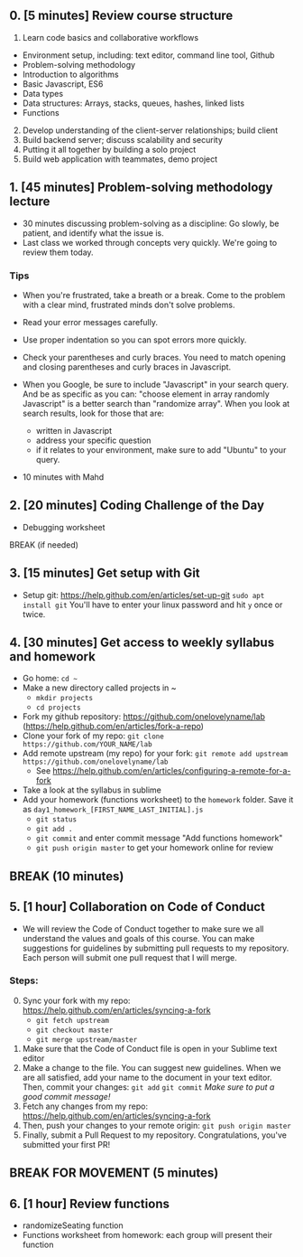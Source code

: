 ## 0. [5 minutes] Review course structure
1. Learn code basics and collaborative workflows
- Environment setup, including: text editor, command line tool, Github
- Problem-solving methodology
- Introduction to algorithms
- Basic Javascript, ES6
- Data types
- Data structures: Arrays, stacks, queues, hashes, linked lists
- Functions
2. Develop understanding of the client-server relationships; build client
3. Build backend server; discuss scalability and security
4. Putting it all together by building a solo project
5. Build web application with teammates, demo project

## 1. [45 minutes] Problem-solving methodology lecture
- 30 minutes discussing problem-solving as a discipline: Go slowly, be patient, and identify what the issue is.
- Last class we worked through concepts very quickly. We're going to review them today.
### Tips
- When you're frustrated, take a breath or a break. Come to the problem with a clear mind, frustrated minds don't solve problems. 
- Read your error messages carefully.
- Use proper indentation so you can spot errors more quickly. 
- Check your parentheses and curly braces. You need to match opening and closing parentheses and curly braces in Javascript.
- When you Google, be sure to include "Javascript" in your search query. And be as specific as you can: "choose element in array randomly Javascript" is a better search than "randomize array". When you look at search results, look for those that are:
	* written in Javascript
	* address your specific question
	* if it relates to your environment, make sure to add "Ubuntu" to your query.

- 10 minutes with Mahd

## 2. [20 minutes] Coding Challenge of the Day
- Debugging worksheet

BREAK (if needed)

## 3. [15 minutes] Get setup with Git
- Setup git: https://help.github.com/en/articles/set-up-git
`sudo apt install git` You'll have to enter your linux password and hit `y` once or twice.

## 4. [30 minutes] Get access to weekly syllabus and homework
- Go home: `cd ~`
- Make a new directory called projects in ~ 
	* `mkdir projects`
	* `cd projects`
- Fork my github repository: https://github.com/onelovelyname/lab (https://help.github.com/en/articles/fork-a-repo)
- Clone your fork of my repo: `git clone https://github.com/YOUR_NAME/lab`
- Add remote upstream (my repo) for your fork: `git remote add upstream https://github.com/onelovelyname/lab`
	* See https://help.github.com/en/articles/configuring-a-remote-for-a-fork
- Take a look at the syllabus in sublime
- Add your homework (functions worksheet) to the `homework` folder. Save it as `day1_homework_[FIRST_NAME_LAST_INITIAL].js`
	* `git status`
	* `git add .`
	* `git commit` and enter commit message "Add functions homework"
	* `git push origin master` to get your homework online for review 

## BREAK (10 minutes)

## 5. [1 hour] Collaboration on Code of Conduct
- We will review the Code of Conduct together to make sure we all understand the values and goals of this course. You can make suggestions for guidelines by submitting pull requests to my repository. Each person will submit one pull request that I will merge.
### Steps:
0. Sync your fork with my repo: https://help.github.com/en/articles/syncing-a-fork 
	* `git fetch upstream` 
	* `git checkout master` 
	* `git merge upstream/master`
1. Make sure that the Code of Conduct file is open in your Sublime text editor
2. Make a change to the file. You can suggest new guidelines. When we are all satisfied, add your name to the document in your text editor. Then, commit your changes: `git add` `git commit`
*Make sure to put a good commit message!*
3. Fetch any changes from my repo: https://help.github.com/en/articles/syncing-a-fork
4. Then, push your changes to your remote origin: `git push origin master`
5. Finally, submit a Pull Request to my repository. Congratulations, you've submitted your first PR!

## BREAK FOR MOVEMENT (5 minutes)

## 6. [1 hour] Review functions
- randomizeSeating function 
- Functions worksheet from homework: each group will present their function